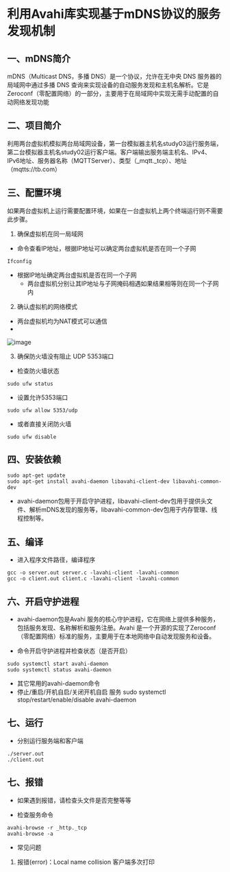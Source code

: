 # 利用Avahi库实现基于mDNS协议的服务发现机制

## 一、mDNS简介
mDNS（Multicast DNS，多播 DNS）是一个协议，允许在无中央 DNS 服务器的局域网中通过多播 DNS 查询来实现设备的自动服务发现和主机名解析。它是Zeroconf（零配置网络）的一部分，主要用于在局域网中实现无需手动配置的自动网络发现功能
## 二、项目简介
利用两台虚拟机模拟两台局域网设备，第一台模拟器主机名study03运行服务端，第二台模拟器主机名study02运行客户端。客户端输出服务端主机名、IPv4、IPv6地址、服务器名称（MQTTServer）、类型（_mqtt._tcp）、地址（mqtts://tb.com）
## 三、配置环境
如果两台虚拟机上运行需要配置环境，如果在一台虚拟机上两个终端运行则不需要此步骤。
1. 确保虚拟机在同一局域网
* 命令查看IP地址，根据IP地址可以确定两台虚拟机是否在同一个子网

``` shell
Ifconfig
```

* 根据IP地址确定两台虚拟机是否在同一个子网
  * 两台虚拟机分别让其IP地址与子网掩码相遇如果结果相等则在同一个子网内

2. 确认虚拟机的网络模式
* 两台虚拟机均为NAT模式可以通信
* 
![image](https://github.com/user-attachments/assets/11c8a1f6-4ecb-4016-87fb-f172708e0e49)

3. 确保防火墙没有阻止 UDP 5353端口
* 检查防火墙状态

```shell
sudo ufw status
```

* 设置允许5353端口

```shell
sudo ufw allow 5353/udp
```

* 或者直接关闭防火墙

```shell
sudo ufw disable
```

## 四、安装依赖

```shell
sudo apt-get update
sudo apt-get install avahi-daemon libavahi-client-dev libavahi-common-dev
```

* avahi-daemon包用于开启守护进程，libavahi-client-dev包用于提供头文件、解析mDNS发现的服务等，libavahi-common-dev包用于内存管理、线程控制等。

## 五、编译
* 进入程序文件路径，编译程序

```shell
gcc -o server.out server.c -lavahi-client -lavahi-common
gcc -o client.out client.c -lavahi-client -lavahi-common
```

## 六、开启守护进程
* avahi-daemon包是Avahi 服务的核心守护进程，它在网络上提供多种服务，包括服务发现、名称解析和服务注册。Avahi 是一个开源的实现了Zeroconf（零配置网络）标准的服务，主要用于在本地网络中自动发现服务和设备。

* 命令开启守护进程并检查状态（是否开启）

```shell
sudo systemctl start avahi-daemon
sudo systemctl status avahi-daemon
```
* 其它常用的avahi-daemon命令
 * 停止/重启/开机自启/关闭开机自启 服务
sudo systemctl stop/restart/enable/disable avahi-daemon

## 七、运行
* 分别运行服务端和客户端

```shell
./server.out
./client.out
```

## 七、报错
* 如果遇到报错，请检查头文件是否完整等等

* 检查服务命令

```shell
avahi-browse -r _http._tcp
avahi-browse -a
```

* 常见问题
1. 报错(error)：Local name collision
客户端多次打印
